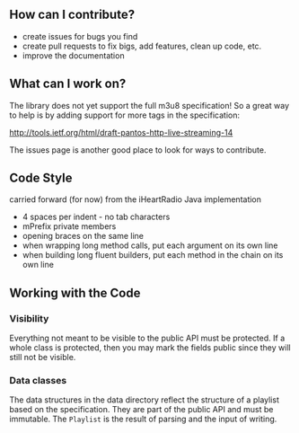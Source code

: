 ## How can I contribute?

* create issues for bugs you find
* create pull requests to fix bigs, add features, clean up code, etc.
* improve the documentation

## What can I work on?

The library does not yet support the full m3u8 specification! So a great way to help is by adding support for more tags in the specification:

http://tools.ietf.org/html/draft-pantos-http-live-streaming-14

The issues page is another good place to look for ways to contribute.

## Code Style
carried forward (for now) from the iHeartRadio Java implementation

* 4 spaces per indent - no tab characters
* mPrefix private members
* opening braces on the same line
* when wrapping long method calls, put each argument on its own line
* when building long fluent builders, put each method in the chain on its own line

## Working with the Code

### Visibility

Everything not meant to be visible to the public API must be protected. If a whole class is protected, then you may mark the fields public since they will still not be visible.

### Data classes

The data structures in the data directory reflect the structure of a playlist based on the specification. They are part of the public API and must be immutable. The `Playlist` is the result of parsing and the input of writing.
